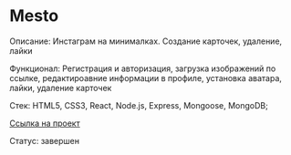 # **Mesto**

Описание: Инстаграм на минималках. Создание карточек, удаление, лайки

Функционал: Регистрация и авторизация, загрузка изображений по ссылке, редактироавние информации в профиле, установка аватара, лайки, удаление карточек

Стек: HTML5, CSS3, React, Node.js, Express, Mongoose, MongoDB;

[Ссылка на проект](https://alzot89.github.io/react-mesto-auth/)

Статус: завершен

